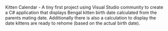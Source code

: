 Kitten Calendar - A tiny first project using Visual Studio community to create a C# application that displays Bengal kitten birth date calculated from the parents mating date. Additionally there is also a calculation to display the date kittens are ready to rehome (based on the actual birth date). 
